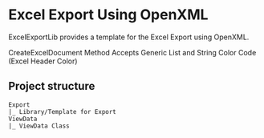 # Excel Export Using OpenXML

ExcelExportLib provides a template for the Excel Export using OpenXML. 

CreateExcelDocument Method Accepts Generic List and String Color Code (Excel Header Color)

## Project structure

```
Export
|_ Library/Template for Export
ViewData
|_ ViewData Class
```
